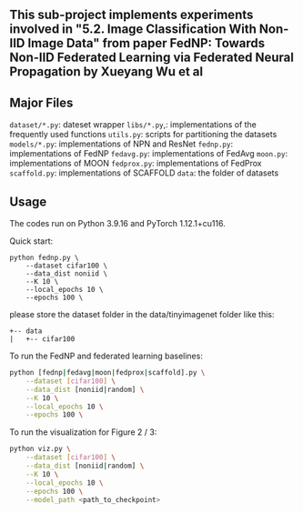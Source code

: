 ## This sub-project implements experiments involved in "5.2. Image Classification With Non-IID Image Data" from paper FedNP: Towards Non-IID Federated Learning via Federated Neural Propagation by Xueyang Wu et al

## Major Files 

`dataset/*.py`:  dateset wrapper
`libs/*.py`,: implementations of the frequently used functions
`utils.py`: scripts for partitioning the datasets
`models/*.py`: implementations of NPN and ResNet
`fednp.py`: implementations of FedNP
`fedavg.py`: implementations of FedAvg
`moon.py`: implementations of MOON
`fedprox.py`: implementations of FedProx
`scaffold.py`: implementations of SCAFFOLD
`data`: the folder of datasets


## Usage
The codes run on Python 3.9.16 and PyTorch 1.12.1+cu116.

Quick start:
```
python fednp.py \
    --dataset cifar100 \
    --data_dist noniid \
    --K 10 \
    --local_epochs 10 \
    --epochs 100 \
```


please store the dataset folder in the data/tinyimagenet folder like this:
```
+-- data
|   +-- cifar100
```


To run the FedNP and federated learning baselines:
```bash
python [fednp|fedavg|moon|fedprox|scaffold].py \
    --dataset [cifar100] \
    --data_dist [noniid|random] \
    --K 10 \
    --local_epochs 10 \
    --epochs 100 \
```

To run the visualization for Figure 2 / 3:
```bash
python viz.py \
    --dataset [cifar100] \
    --data_dist [noniid|random] \
    --K 10 \
    --local_epochs 10 \
    --epochs 100 \
    --model_path <path_to_checkpoint>
```

